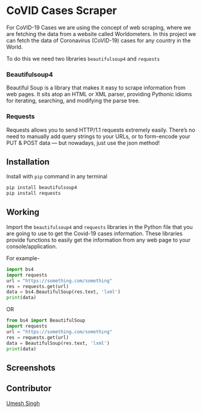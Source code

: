 # CoVID Cases Scraper

For CoVID-19 Cases we are using the concept of web scraping, where we are fetching the data from a website called Worldometers. In this project we can fetch the data of Coronavirus (CoVID-19) cases for any country in the World. 

To do this we need two libraries `beautifulsoup4` and `requests`

### Beautifulsoup4

Beautiful Soup is a library that makes it easy to scrape information from web pages. It sits atop an HTML or XML parser, providing Pythonic idioms for iterating, searching, and modifying the parse tree.

### Requests 

Requests allows you to send HTTP/1.1 requests extremely easily. There’s no need to manually add query strings to your URLs, or to form-encode your PUT & POST data — but nowadays, just use the json method!

## Installation

Install with `pip` command in any terminal

```python
pip install beautifulsoup4
pip install requests
```

## Working

Import the `beautifulsoup4` and `requests` libraries in the Python file that you are going to use to get the Covid-19 cases information. These libraries provide functions to easily get the information from any web page to your console/application.

For example-

```python
import bs4
import requests
url = "https://something.com/something"
res = requests.get(url)
data = bs4.BeautifulSoup(res.text, 'lxml')
print(data)
```
OR
```python
from bs4 import BeautifulSoup
import requests
url = "https://something.com/something"
res = requests.get(url)
data = BeautifulSoup(res.text, 'lxml')
print(data)
```

## Screenshots


## Contributor
<a href="https://github.com/Umesh-01">Umesh Singh</a>
